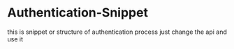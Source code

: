 # Authentication-Snippet
this is snippet or structure of authentication process just change the api and use it 
